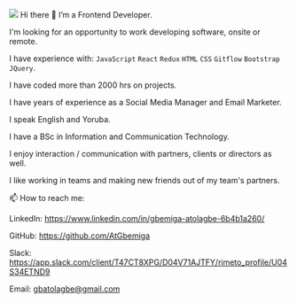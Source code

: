 ![](Gbemiga_Atolagbe.png)
Hi there 👋
I’m a Frontend Developer.

I'm looking for an opportunity to work developing software, onsite or remote.

I have experience with: `JavaScript` `React` `Redux` `HTML` `CSS` `Gitflow` `Bootstrap` `JQuery`.

I have coded more than 2000 hrs on projects.

I have years of experience as a Social Media Manager and Email Marketer.

I speak English and Yoruba.

I have a BSc in Information and Communication Technology.

I enjoy interaction / communication with partners, clients or directors as well.

I like working in teams and making new friends out of my team's partners.

📫 How to reach me:

LinkedIn: https://www.linkedin.com/in/gbemiga-atolagbe-6b4b1a260/

GitHub: https://github.com/AtGbemiga

Slack: https://app.slack.com/client/T47CT8XPG/D04V71AJTFY/rimeto_profile/U04S34ETND9

Email: gbatolagbe@gmail.com
